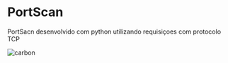 # PortScan
PortSacn desenvolvido com python utilizando requisiçoes com protocolo TCP

![carbon](https://user-images.githubusercontent.com/74606482/206865255-357e5da2-5583-4b21-8715-dabd11b0c681.png)
